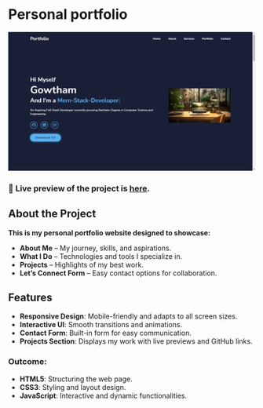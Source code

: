 # Personal portfolio
![Preview](readme.png)
### 🔗 **Live preview** of the project is [here](https://gowtham6477.github.io/Personal_portfolio/). 

## About the Project
**This is my personal portfolio website designed to showcase:** 
- **About Me** – My journey, skills, and aspirations.  
- **What I Do** – Technologies and tools I specialize in.
- **Projects** – Highlights of my best work.
- **Let’s Connect Form** – Easy contact options for collaboration.
## Features

- **Responsive Design**: Mobile-friendly and adapts to all screen sizes.
- **Interactive UI**: Smooth transitions and animations.
- **Contact Form**: Built-in form for easy communication.
- **Projects Section**: Displays my work with live previews and GitHub links.

### **Outcome:**
- **HTML5**: Structuring the web page.
- **CSS3**: Styling and layout design.
- **JavaScript**: Interactive and dynamic functionalities.
